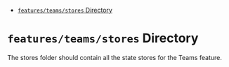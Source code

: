 <!-- START doctoc generated TOC please keep comment here to allow auto update -->
<!-- DON'T EDIT THIS SECTION, INSTEAD RE-RUN doctoc TO UPDATE -->

- [`features/teams/stores` Directory](#featuresteamsstores-directory)

<!-- END doctoc generated TOC please keep comment here to allow auto update -->

# `features/teams/stores` Directory

The stores folder should contain all the state stores for the Teams feature.
